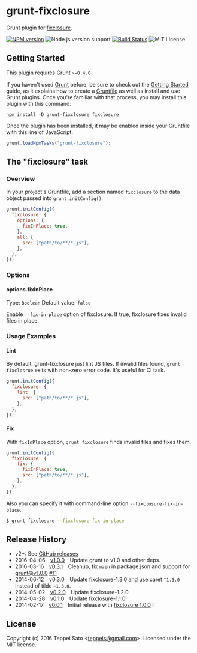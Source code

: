 # grunt-fixclosure

Grunt plugin for [fixclosure](https://github.com/teppeis/fixclosure).

[![NPM version][npm-image]][npm-url]
![Node.js version support][node-version]
[![Build Status][ci-image]][ci-url]
![MIT License][license]

## Getting Started

This plugin requires Grunt `>=0.4.0`

If you haven't used [Grunt](http://gruntjs.com/) before, be sure to check out the [Getting Started](http://gruntjs.com/getting-started) guide, as it explains how to create a [Gruntfile](http://gruntjs.com/sample-gruntfile) as well as install and use Grunt plugins. Once you're familiar with that process, you may install this plugin with this command:

```shell
npm install -D grunt-fixclosure fixclosure
```

Once the plugin has been installed, it may be enabled inside your Gruntfile with this line of JavaScript:

```js
grunt.loadNpmTasks("grunt-fixclosure");
```

## The "fixclosure" task

### Overview

In your project's Gruntfile, add a section named `fixclosure` to the data object passed into `grunt.initConfig()`.

```js
grunt.initConfig({
  fixclosure: {
    options: {
      fixInPlace: true,
    },
    all: {
      src: ["path/to/**/*.js"],
    },
  },
});
```

### Options

#### options.fixInPlace

Type: `Boolean`
Default value: `false`

Enable `--fix-in-place` option of fixclosure.
If true, fixclosure fixes invalid files in place.

### Usage Examples

#### Lint

By default, grunt-fixclosure just lint JS files. If invalid files found, `grunt fixclosrue` exits with non-zero error code. It's useful for CI task.

```js
grunt.initConfig({
  fixclosure: {
    lint: {
      src: ["path/to/**/*.js"],
    },
  },
});
```

#### Fix

With `fixInPlace` option, `grunt fixclosure` finds invalid files and fixes them.

```js
grunt.initConfig({
  fixclosure: {
    fix: {
      fixInPlace: true,
      src: ["path/to/**/*.js"],
    },
  },
});
```

Also you can specify it with command-line option `--fixclosure-fix-in-place`.

```bash
$ grunt fixclosure --fixclosure-fix-in-place
```

## Release History

- v2+: See [GitHub releases](https://github.com/teppeis/grunt-fixclosure/releases)
- 2016-04-06 [v1.0.0](https://github.com/teppeis/grunt-fixclosure/releases/tag/1.0.0) Update grunt to v1.0 and other deps.
- 2016-03-16 [v0.3.1](https://github.com/teppeis/grunt-fixclosure/releases/tag/0.3.1) Cleanup, fix `main` in package.json and support for grunt@v1.0.0 [#11](https://github.com/teppeis/grunt-fixclosure/pull/11)
- 2014-06-12 [v0.3.0](https://github.com/teppeis/grunt-fixclosure/releases/tag/0.3.0) Update fixclosure-1.3.0 and use caret `^1.3.0` instead of tilde `~1.3.0`.
- 2014-05-02 [v0.2.0](https://github.com/teppeis/grunt-fixclosure/releases/tag/0.2.0) Update fixclosure-1.2.0.
- 2014-04-28 [v0.1.0](https://github.com/teppeis/grunt-fixclosure/releases/tag/0.1.0) Update fixclosure-1.1.0.
- 2014-02-17 [v0.0.1](https://github.com/teppeis/grunt-fixclosure/releases/tag/0.0.1) Initial release with [fixclosure 1.0.0](https://github.com/teppeis/fixclosure/releases/tag/1.0.0) !

## License

Copyright (c) 2016 Teppei Sato &lt;teppeis@gmail.com&gt;. Licensed under the MIT license.

[npm-image]: https://badgen.net/npm/v/grunt-fixclosure?icon=npm&label=
[npm-url]: https://npmjs.org/package/grunt-fixclosure
[ci-image]: https://github.com/teppeis/grunt-fixclosure/workflows/ci/badge.svg
[ci-url]: https://github.com/teppeis/grunt-fixclosure/actions?query=workflow%3A%22ci%22
[deps-image]: https://badgen.net/david/dep/teppeis/grunt-fixclosure
[deps-url]: https://david-dm.org/teppeis/grunt-fixclosure
[node-version]: https://badgen.net/npm/node/grunt-fixclosure
[license]: https://badgen.net/npm/license/grunt-fixclosure
